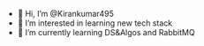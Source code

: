 - 👋 Hi, I’m @Kirankumar495
- 👀 I’m interested in learning new tech stack
- 🌱 I’m currently learning DS&Algos and RabbitMQ

<!---
Kirankumar495/Kirankumar495 is a ✨ special ✨ repository because its `README.md` (this file) appears on your GitHub profile.
You can click the Preview link to take a look at your changes.
--->
